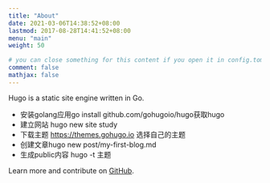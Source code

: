 ```yaml
---
title: "About"
date: 2021-03-06T14:38:52+08:00
lastmod: 2017-08-28T14:41:52+08:00
menu: "main"
weight: 50

# you can close something for this content if you open it in config.toml.
comment: false
mathjax: false
---
```


Hugo is a static site engine written in Go.
* 安装golang应用go install github.com/gohugoio/hugo获取hugo
* 建立网站 hugo new site study
* 下载主题 https://themes.gohugo.io 选择自己的主题
* 创建文章hugo new post/my-first-blog.md
* 生成public内容 hugo -t 主题

Learn more and contribute on [GitHub](https://github.com/gohugoio).

